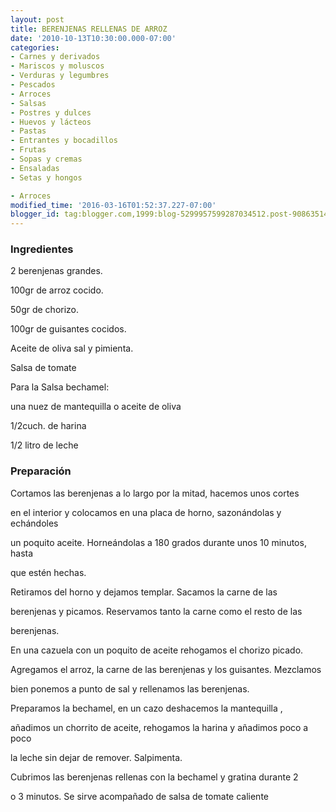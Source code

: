 ```yaml
---
layout: post
title: BERENJENAS RELLENAS DE ARROZ
date: '2010-10-13T10:30:00.000-07:00'
categories:
- Carnes y derivados
- Mariscos y moluscos
- Verduras y legumbres
- Pescados
- Arroces
- Salsas
- Postres y dulces
- Huevos y lácteos
- Pastas
- Entrantes y bocadillos
- Frutas
- Sopas y cremas
- Ensaladas
- Setas y hongos

- Arroces
modified_time: '2016-03-16T01:52:37.227-07:00'
blogger_id: tag:blogger.com,1999:blog-5299957599287034512.post-908635148721773257
---
```


<h3>Ingredientes</h3>

2 berenjenas grandes.

100gr de arroz cocido.

50gr de chorizo.

100gr de guisantes cocidos.

Aceite de oliva sal y pimienta.

Salsa de tomate

Para la Salsa bechamel:

una nuez de mantequilla o aceite de oliva

1/2cuch. de harina

1/2 litro de leche

<h3>Preparación</h3>

Cortamos las berenjenas a lo largo por la mitad, hacemos unos cortes

en el interior y colocamos en una placa de horno, sazonándolas y echándoles

un poquito aceite. Horneándolas a 180 grados durante unos 10 minutos, hasta

que estén hechas.

Retiramos del horno y dejamos templar. Sacamos la carne de las

berenjenas y picamos. Reservamos tanto la carne como el resto de las

berenjenas.

En una cazuela con un poquito de aceite rehogamos el chorizo picado.

Agregamos el arroz, la carne de las berenjenas y los guisantes. Mezclamos

bien ponemos a punto de sal y rellenamos las berenjenas.

Preparamos la bechamel, en un cazo deshacemos la mantequilla ,

añadimos un chorrito de aceite, rehogamos la harina y añadimos poco a poco

la leche sin dejar de remover. Salpimenta.

Cubrimos las berenjenas rellenas con la bechamel y gratina durante 2

o 3 minutos. Se sirve acompañado de salsa de tomate caliente

